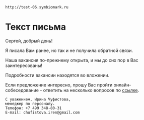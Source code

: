 ```http://test-06.symbiomark.ru```

Текст письма
============

Сергей, добрый день!

Я писала Вам ранее, но так и не получила обратной связи.

Наша вакансия по-прежнему открыта, и мы до сих пор в Вас заинтересованы!

Подробности вакансии находятся во вложении.

Если предложение интересно, прошу Вас пройти
онлайн-собеседование - ответить на несколько вопросов по
[ссылке](http://test-06.symbiomark.ru/aregBv~-9-sqVz4lKALhjhqXSw__).


```--
С уважением, Ирина Чуфистова,
менеджер по персоналу.
Телефон: +7 499 348-80-31
E-mail: chufistova.iren@gmail.com
```

